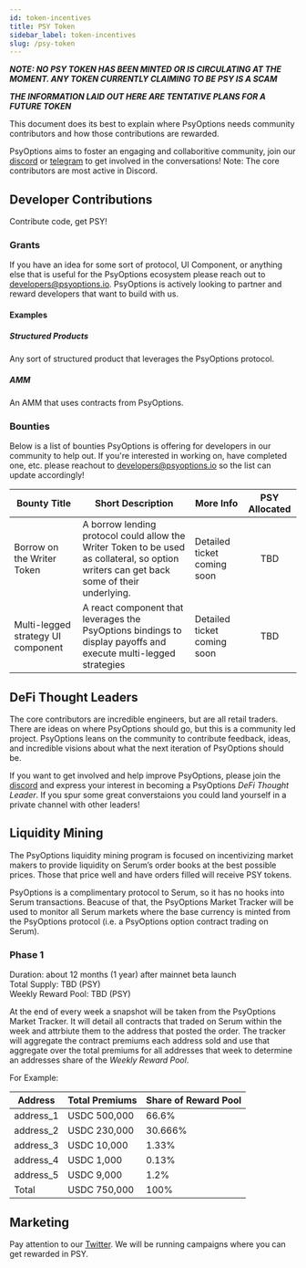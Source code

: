 ```yaml
---
id: token-incentives
title: PSY Token
sidebar_label: token-incentives
slug: /psy-token
---
```


_**NOTE: NO PSY TOKEN HAS BEEN MINTED OR IS CIRCULATING AT THE MOMENT. ANY TOKEN CURRENTLY CLAIMING TO BE PSY IS A SCAM**_

_**THE INFORMATION LAID OUT HERE ARE TENTATIVE PLANS FOR A FUTURE TOKEN**_

This document does its best to explain where PsyOptions needs community contributors and how those contributions are rewarded.

PsyOptions aims to foster an engaging and collaboritive community, join our [discord](https://discord.com/invite/MgDdJKgZJc) or [telegram](https://t.me/psyoptions) to get involved in the conversations! Note: The core contributors are most active in Discord.

## Developer Contributions
Contribute code, get PSY!

### Grants
If you have an idea for some sort of protocol, UI Component, or anything else that is useful for the PsyOptions ecosystem please reach out to developers@psyoptions.io. PsyOptions is actively looking to partner and reward developers that want to build with us.

#### Examples

##### Structured Products
Any sort of structured product that leverages the PsyOptions protocol.

##### AMM
An AMM that uses contracts from PsyOptions.

### Bounties
Below is a list of bounties PsyOptions is offering for developers in our community to help out. If you're interested in working on, have completed one, etc. please reachout to developers@psyoptions.io so the list can update accordingly!

| Bounty Title                       | Short Description                                                                                                                         | More Info                   | PSY Allocated |
| ---------------------------------- | ----------------------------------------------------------------------------------------------------------------------------------------- | --------------------------- |:-------------:|
| Borrow on the Writer Token         | A borrow lending protocol could allow the Writer Token to be used as collateral, so option writers can get back some of their underlying. | Detailed ticket coming soon |      TBD      |
| Multi-legged strategy UI component | A react component that leverages the PsyOptions bindings to display payoffs and execute multi-legged strategies                           | Detailed ticket coming soon |      TBD      |

## DeFi Thought Leaders
The core contributors are incredible engineers, but are all retail traders. There are ideas on where PsyOptions should go, but this is a community led project. PsyOptions leans on the community to contribute feedback, ideas, and incredible visions about what the next iteration of PsyOptions should be.

If you want to get involved and help improve PsyOptions, please join the [discord](https://discord.com/invite/MgDdJKgZJc) and express your interest in becoming a PsyOptions _DeFi Thought Leader_. If you spur some great converstaions you could land yourself in a private channel with other leaders!

## Liquidity Mining
The PsyOptions liquidity mining program is focused on incentivizing market makers to provide liquidity on Serum’s order books at the best possible prices. Those that price well and have orders filled will receive PSY tokens.

PsyOptions is a complimentary protocol to Serum, so it has no hooks into Serum transactions. Beacuse of that, the PsyOptions Market Tracker will be used to monitor all Serum markets where the base currency is minted from the PsyOptions protocol (i.e. a PsyOptions option contract trading on Serum).

### Phase 1
Duration: about 12 months (1 year) after mainnet beta launch<br /> Total Supply: TBD (PSY)<br /> Weekly Reward Pool: TBD (PSY)<br />

At the end of every week a snapshot will be taken from the PsyOptions Market Tracker. It will detail all contracts that traded on Serum within the week and attrbiute them to the address that posted the order. The tracker will aggregate the contract premiums each address sold and use that aggregate over the total premiums for all addresses that week to determine an addresses share of the _Weekly Reward Pool_.

For Example:

| Address   | Total Premiums | Share of Reward Pool |
| --------- | -------------- | -------------------- |
| address_1 | USDC 500,000   | 66.6%                |
| address_2 | USDC 230,000   | 30.666%              |
| address_3 | USDC 10,000    | 1.33%                |
| address_4 | USDC 1,000     | 0.13%                |
| address_5 | USDC 9,000     | 1.2%                 |
| Total     | USDC 750,000   | 100%                 |

## Marketing

Pay attention to our [Twitter](https://twitter.com/PsyOptions). We will be running campaigns where you can get rewarded in PSY.
